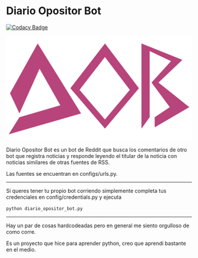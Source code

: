 # Diario Opositor Bot

[![Codacy Badge](https://api.codacy.com/project/badge/Grade/0765428e32cf4cb29e046268e824cc78)](https://www.codacy.com/app/javierbullrich/Diario-Opositor-Bot?utm_source=github.com&utm_medium=referral&utm_content=Bullrich/Diario-Opositor-Bot&utm_campaign=badger)

![DOB logo](dob-logo.png)

Diario Opositor Bot es un bot de Reddit que busca los comentarios de otro bot que registra noticias y responde leyendo el titular de la noticia con noticias similares de otras fuentes de RSS.

Las fuentes se encuentran en configs/urls.py.

---

Si queres tener tu propio bot corriendo simplemente completa tus credenciales en config/credentials.py y ejecuta
```python
python diario_opositor_bot.py
```

---

Hay un par de cosas hardcodeadas pero en general me siento orgulloso de como corre.

Es un proyecto que hice para aprender python, creo que aprendi bastante en el medio.
